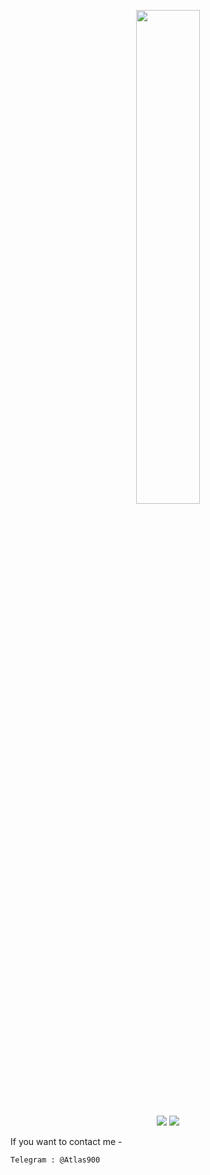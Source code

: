<p align=center>
  <a href="https://discord.com/users/1067216543856992357"><img src="https://lanyard-profile-readme.vercel.app/api/1067216543856992357" width=45%></a>
</p>


<p align="center"
  <a href="https://github.com/opsec-bot"><img src="https://img.shields.io/badge/Go-00ADD8?style=for-the-badge&logo=go&logoColor=white"></a>
  <a href="https://github.com/opsec-bot"><img src="https://img.shields.io/badge/javascript-%23323330.svg?style=for-the-badge&logo=javascript&logoColor=%23F7DF1E"></a>
</p>

If you want to contact me -


`Telegram : @Atlas900`
